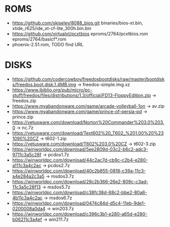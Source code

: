 ROMS
====

- https://github.com/skiselev/8088_bios.git
  binaries/bios-xt.bin, xtide_r625/ide_xt-cf-lite_300h.bin.bin
- https://github.com/virtualxt/pcxtbios
  eproms/2764/pcxtbios.rom eproms/2764/basicf*.rom
- phoenix-2.51.rom, TODO find URL

DISKS
=====

 - https://github.com/codercowboy/freedosbootdisks/raw/master/bootdisks/freedos.boot.disk.1.4MB.img -> freedos-simple.img.xz
 - https://www.ibiblio.org/pub/micro/pc-stuff/freedos/files/distributions/1.3/official/FD13-FloppyEdition.zip -> freedos.zip
 - https://www.myabandonware.com/game/arcade-volleyball-1on -> av.zip
 - https://www.myabandonware.com/game/prince-of-persia-pd -> prince.zip
 - https://vetusware.com/download/Norton%20Commander%203.0%203.0 -> nc.7z
 - https://vetusware.com/download/Text602%20_T602_%201.00%20%231090%20CZ -> t602-1.zip
 - https://vetusware.com/download/T602%203.0%20CZ -> t602-3.zip
 - https://winworldpc.com/download/5ee2809d-03c2-b6c2-adc3-9711c3a5c28f -> pcdos1.7z
 - https://winworldpc.com/download/44c2ac7d-cb9c-c2b4-e280-a111c3a4c2ac -> pcdos2.7z
 - https://winworldpc.com/download/40c2b855-0818-c39a-11c3-a4e284a2c3a5 -> msdos3.7z
 - https://winworldpc.com/download/28c2b366-26e2-809c-c3ad-11c3a5c28f13 -> msdos5.7z
 - https://winworldpc.com/download/c38fc38d-68c2-bbe2-80a6-4b11c3a4c2ac -> msdos6.7z
 - https://winworldpc.com/download/0474c84d-d5c4-11eb-9de1-0200008a0da4 -> win203.7z
 - https://winworldpc.com/download/c396c3b1-e280-a65d-e280-b06211c3a4ef -> win211.7z
